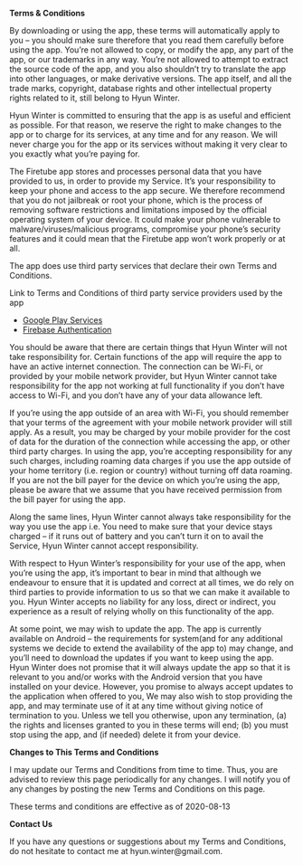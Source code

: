<!DOCTYPE html>
<html>
    <body>
        <p><strong>Terms &amp; Conditions</strong></p> <p>
            By downloading or using the app, these terms will
            automatically apply to you – you should make sure therefore
            that you read them carefully before using the app. You’re not
            allowed to copy, or modify the app, any part of the app, or
            our trademarks in any way. You’re not allowed to attempt to
            extract the source code of the app, and you also shouldn’t try
            to translate the app into other languages, or make derivative
            versions. The app itself, and all the trade marks, copyright,
            database rights and other intellectual property rights related
            to it, still belong to Hyun Winter.
        </p> <p>
            Hyun Winter is committed to ensuring that the app is
            as useful and efficient as possible. For that reason, we
            reserve the right to make changes to the app or to charge for
            its services, at any time and for any reason. We will never
            charge you for the app or its services without making it very
            clear to you exactly what you’re paying for.
        </p> <p>
            The Firetube app stores and processes personal data that
            you have provided to us, in order to provide my
            Service. It’s your responsibility to keep your phone and
            access to the app secure. We therefore recommend that you do
            not jailbreak or root your phone, which is the process of
            removing software restrictions and limitations imposed by the
            official operating system of your device. It could make your
            phone vulnerable to malware/viruses/malicious programs,
            compromise your phone’s security features and it could mean
            that the Firetube app won’t work properly or at all.
        </p> <div><p>
            The app does use third party services that declare their own
            Terms and Conditions.
        </p> <p>
            Link to Terms and Conditions of third party service
            providers used by the app
        </p> <ul><li><a href="https://policies.google.com/terms" target="_blank" rel="noopener noreferrer">Google Play Services</a></li><!----><li><a href="https://firebase.google.com/terms/" target="_blank" rel="noopener noreferrer">Firebase Authentication</a></li><!----><!----><!----><!----><!----><!----><!----><!----><!----><!----><!----><!----><!----><!----><!----><!----><!----><!----><!----><!----></ul></div> <p>
            You should be aware that there are certain things that
            Hyun Winter will not take responsibility for. Certain
            functions of the app will require the app to have an active
            internet connection. The connection can be Wi-Fi, or provided
            by your mobile network provider, but Hyun Winter
            cannot take responsibility for the app not working at full
            functionality if you don’t have access to Wi-Fi, and you don’t
            have any of your data allowance left.
        </p> <p></p> <p>
            If you’re using the app outside of an area with Wi-Fi, you
            should remember that your terms of the agreement with your
            mobile network provider will still apply. As a result, you may
            be charged by your mobile provider for the cost of data for
            the duration of the connection while accessing the app, or
            other third party charges. In using the app, you’re accepting
            responsibility for any such charges, including roaming data
            charges if you use the app outside of your home territory
            (i.e. region or country) without turning off data roaming. If
            you are not the bill payer for the device on which you’re
            using the app, please be aware that we assume that you have
            received permission from the bill payer for using the app.
        </p> <p>
            Along the same lines, Hyun Winter cannot always take
            responsibility for the way you use the app i.e. You need to
            make sure that your device stays charged – if it runs out of
            battery and you can’t turn it on to avail the Service,
            Hyun Winter cannot accept responsibility.
        </p> <p>
            With respect to Hyun Winter’s responsibility for your
            use of the app, when you’re using the app, it’s important to
            bear in mind that although we endeavour to ensure that it is
            updated and correct at all times, we do rely on third parties
            to provide information to us so that we can make it available
            to you. Hyun Winter accepts no liability for any
            loss, direct or indirect, you experience as a result of
            relying wholly on this functionality of the app.
        </p> <p>
            At some point, we may wish to update the app. The app is
            currently available on Android – the requirements for
            system(and for any additional systems we
            decide to extend the availability of the app to) may change,
            and you’ll need to download the updates if you want to keep
            using the app. Hyun Winter does not promise that it
            will always update the app so that it is relevant to you
            and/or works with the Android version that you have
            installed on your device. However, you promise to always
            accept updates to the application when offered to you, We may
            also wish to stop providing the app, and may terminate use of
            it at any time without giving notice of termination to you.
            Unless we tell you otherwise, upon any termination, (a) the
            rights and licenses granted to you in these terms will end;
            (b) you must stop using the app, and (if needed) delete it
            from your device.
        </p> <p><strong>Changes to This Terms and Conditions</strong></p> <p>
            I may update our Terms and Conditions
            from time to time. Thus, you are advised to review this page
            periodically for any changes. I will
            notify you of any changes by posting the new Terms and
            Conditions on this page.
        </p> <p>
            These terms and conditions are effective as of 2020-08-13
        </p> <p><strong>Contact Us</strong></p> <p>
            If you have any questions or suggestions about my
            Terms and Conditions, do not hesitate to contact me
            at hyun.winter@gmail.com.
        </p>
    </body>
</html>
